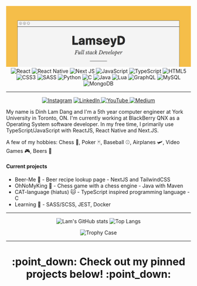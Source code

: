 <img style="height:20" alt="banner" src="./Lamseyd2.png"/>

<div align="center">
<img alt="React" src="https://img.shields.io/badge/react-%2320232a.svg?style=for-the-badge&logo=react&logoColor=%2361DAFB"/> <img alt="React Native" src="https://img.shields.io/badge/react_native-%2320232a.svg?style=for-the-badge&logo=react&logoColor=%2361DAFB"/> <img alt="Next JS" src="https://img.shields.io/badge/nextjs-%23000000.svg?style=for-the-badge&logo=next.js&logoColor=white"/> <img alt="JavaScript" src="https://img.shields.io/badge/javascript-%23323330.svg?style=for-the-badge&logo=javascript&logoColor=%23F7DF1E"/> <img alt="TypeScript" src="https://img.shields.io/badge/typescript-%23007ACC.svg?style=for-the-badge&logo=typescript&logoColor=white"/> <img alt="HTML5" src="https://img.shields.io/badge/html5-%23E34F26.svg?style=for-the-badge&logo=html5&logoColor=white"/> <img alt="CSS3" src="https://img.shields.io/badge/css3-%231572B6.svg?style=for-the-badge&logo=css3&logoColor=white"/> <img alt="SASS" src="https://img.shields.io/badge/SASS-hotpink.svg?style=for-the-badge&logo=SASS&logoColor=white"/> <img alt="Python" src="https://img.shields.io/badge/python-%2314354C.svg?style=for-the-badge&logo=python&logoColor=white"/> <img alt="C" src="https://img.shields.io/badge/c-%2300599C.svg?style=for-the-badge&logo=c&logoColor=white"/> <img alt="Java" src="https://img.shields.io/badge/java-%23ED8B00.svg?style=for-the-badge&logo=java&logoColor=white"/> <img alt="Lua" src="https://img.shields.io/badge/lua-%232C2D72.svg?style=for-the-badge&logo=lua&logoColor=white"/> <img alt="GraphQL" src="https://img.shields.io/badge/-GraphQL-E10098?style=for-the-badge&logo=graphql"/> <img alt="MySQL" src="https://img.shields.io/badge/mysql-%2300f.svg?style=for-the-badge&logo=mysql&logoColor=white"/> <img alt="MongoDB" src ="https://img.shields.io/badge/MongoDB-%234ea94b.svg?style=for-the-badge&logo=mongodb&logoColor=white"/>

***
<a href="https://www.instagram.com/lamseyd/" target="_blank"><img alt="Instagram" src="https://img.shields.io/badge/lamseyd-%23E4405F.svg?style=for-the-badge&logo=Instagram&logoColor=white"/></a> <a href="https://linkedin.com/in/dinhlam" target="_blank"> <img alt="LinkedIn" src="https://img.shields.io/badge/linkedin-%230077B5.svg?style=for-the-badge&logo=linkedin&logoColor=white"/> </a> <a href="https://www.youtube.com/channel/UCa3ptXTVF6OB5R7VaVREZLw" target="_blank"> <img alt="YouTube" src="https://img.shields.io/badge/Lamsey-%23FF0000.svg?style=for-the-badge&logo=YouTube&logoColor=white"/> </a> <a href="https://lamsey.medium.com/" target="_blank"> <img alt="Medium" src="https://img.shields.io/badge/Medium-%23000000.svg?style=for-the-badge&logo=Medium&logoColor=white"/> </a>
</div>

My name is Dinh Lam Dang and I'm a 5th year computer engineer at York University in Toronto, ON. I'm currently working at BlackBerry QNX as a Operating System software developer. In my free time, I primarily use TypeScript/JavaScript with ReactJS, React Native and Next.JS.

A few of my hobbies: Chess :crown:, Poker :black_joker:, Baseball :baseball:, Airplanes 🛩️, Video Games :video_game:, Beers :beer:

#### Current projects
* Beer-Me :beer: - Beer recipe lookup page - NextJS and TailwindCSS
* OhNoMyKing :crown: - Chess game with a chess engine - Java with Maven
* CAT-language (hiatus) :cat: - TypeScript inspired programming language - C 
* Learning :book: - SASS/SCSS, JEST, Docker

***

<div align="center">
   
![Lam's GitHub stats](https://github-readme-stats.vercel.app/api?username=LamseyD&hide=contribs,issues&show_icons=true&theme=react&count_private=true&custom_title=Lam's%20Github%20Stats) ![Top Langs](https://github-readme-stats.vercel.app/api/top-langs/?username=LamseyD&hide=Lua&langs_count=4&theme=react&layout=compact)
   
   ![Trophy Case](https://github-profile-trophy.vercel.app/?username=LamseyD&theme=nord&title=MultiLanguage,Commit,Repositories,Stars&column=4)
   
</div>

***

<div align="center"> 
   <h1> :point_down: Check out my pinned projects below! :point_down: </h2>

</div>   
<!--
**LamseyD/LamseyD** is a ✨ _special_ ✨ repository because its `README.md` (this file) appears on your GitHub profile.

Here are some ideas to get you started:

- 🔭 I’m currently working on ...
- 🌱 I’m currently learning ...
- 👯 I’m looking to collaborate on ...
- 🤔 I’m looking for help with ...
- 💬 Ask me about ...
- 📫 How to reach me: ...
- 😄 Pronouns: ...
- ⚡ Fun fact: ...
-->
